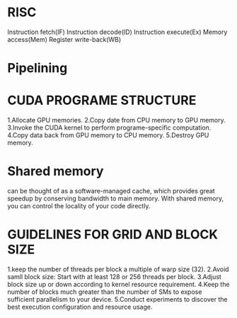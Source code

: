 RISC
====
Instruction fetch(IF)
Instruction decode(ID)
Instruction execute(Ex)
Memory access(Mem)
Register write-back(WB)

Pipelining
======


CUDA PROGRAME STRUCTURE
======
1.Allocate GPU memories.
2.Copy date from CPU memory to GPU memory.
3.Invoke the CUDA kernel to perform programe-specific computation.
4.Copy data back from GPU memory to CPU memory.
5.Destroy GPU memory.


Shared memory
========
can be thought of as a software-managed cache, which provides great speedup
by conserving bandwidth to main memory. With shared memory, you can control the locality of
your code directly.


GUIDELINES FOR GRID AND BLOCK SIZE
=======
1.keep the number of threads per block a multiple of warp size (32).
2.Avoid samll block size: Start with at least 128 or 256 threads per block.
3.Adjust block size up or down according to kernel resource requirement.
4.Keep the number of blocks much greater than the number of SMs to expose sufficient parallelism to your device.
5.Conduct experiments to discover the best execution configuration and resource usage.

